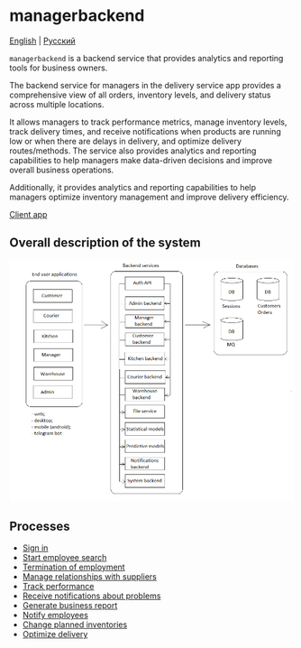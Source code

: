 # managerbackend

[English](managerbackend.md) | [Русский](managerbackend.ru.md)

`managerbackend` is a backend service that provides analytics and reporting tools for business owners.

The backend service for managers in the delivery service app provides a comprehensive view of all orders, inventory levels, and delivery status across multiple locations. 

It allows managers to track performance metrics, manage inventory levels, track delivery times, and receive notifications when products are running low or when there are delays in delivery, and optimize delivery routes/methods. 
The service also provides analytics and reporting capabilities to help managers make data-driven decisions and improve overall business operations.

Additionally, it provides analytics and reporting capabilities to help managers optimize inventory management and improve delivery efficiency.

[Client app](../frontend/managerclient.md)

## Overall description of the system 

![system_overall](../img/system_overall.png)

## Processes 

- [Sign in](../processes/auth/signin.md)
- [Start employee search](../processes/manager/startemployeesearch.md)
- [Termination of employment](../processes/manager/terminationofemployment.md)
- [Manage relationships with suppliers](../processes/manager/supplierrelationships.md)
- [Track performance](../processes/manager/trackperformance.md)
- [Receive notifications about problems](../processes/notificationsbackend/getnotified.md)
- [Generate business report](../processes/manager/businessreport.md)
- [Notify employees](../processes/notificationsbackend/notifyemployees.md)
- [Change planned inventories](../processes/manager/inventorylevels.md)
- [Optimize delivery](../processes/manager/optimizedelivery.md)
